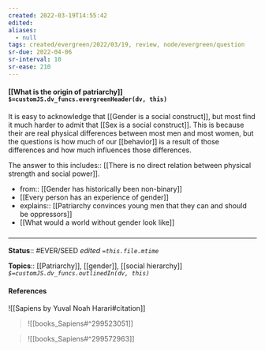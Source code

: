 ```yaml
---
created: 2022-03-19T14:55:42 
edited: 
aliases:
  - null
tags: created/evergreen/2022/03/19, review, node/evergreen/question
sr-due: 2022-04-06
sr-interval: 10
sr-ease: 210
---
```


#### [[What is the origin of patriarchy]] `$=customJS.dv_funcs.evergreenHeader(dv, this)`

It is easy to acknowledge that [[Gender is a social construct]], but most find it much harder to admit that [[Sex is a social construct]].
This is because their are real physical differences between most men and most women, but the questions is how much of our [[behavior]] is a result of those differences and how much influences those differences.

The answer to this
includes:: [[There is no direct relation between physical strength and social power]].

- from:: [[Gender has historically been non-binary]]
- [[Every person has an experience of gender]]
- explains:: [[Patriarchy convinces young men that they can and should be oppressors]]
- [[What would a world without gender look like]]

### <hr class="footnote"/>

**Status**:: #EVER/SEED 
*edited `=this.file.mtime`*

**Topics**:: [[Patriarchy]], [[gender]], [[social hierarchy]]
*`$=customJS.dv_funcs.outlinedIn(dv, this)`*

#### References

![[Sapiens by Yuval Noah Harari#citation]]

> ![[books_Sapiens#^299523051]]

> ![[books_Sapiens#^299572963]]
